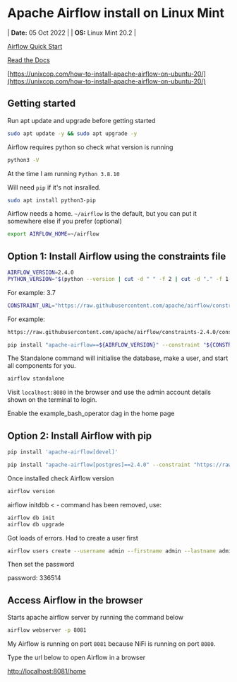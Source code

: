 # Apache Airflow install on Linux Mint

| **Date:** 05 Oct 2022 |
| **OS:** Linux Mint 20.2 |


[Airflow Quick Start](https://airflow.apache.org/docs/apache-airflow/stable/start.html)

[Read the Docs](https://airflow.readthedocs.io/en/1.10.14/installation.html)

[https://unixcop.com/how-to-install-apache-airflow-on-ubuntu-20/](https://unixcop.com/how-to-install-apache-airflow-on-ubuntu-20/)

## Getting started


Run apt update and upgrade before getting started

```bash
sudo apt update -y && sudo apt upgrade -y
```

Airflow requires python so check what version is running
```bash
python3 -V
```

At the time I am running `Python 3.8.10`

Will need `pip` if it's not insralled.

```bash
sudo apt install python3-pip
```


Airflow needs a home. `~/airflow` is the default, but you can put it
somewhere else if you prefer (optional)

```bash
export AIRFLOW_HOME=~/airflow
```

## Option 1: Install Airflow using the constraints file

```bash
AIRFLOW_VERSION=2.4.0
PYTHON_VERSION="$(python --version | cut -d " " -f 2 | cut -d "." -f 1-2)"
```

For example: 3.7

```bash
CONSTRAINT_URL="https://raw.githubusercontent.com/apache/airflow/constraints-${AIRFLOW_VERSION}/constraints-${PYTHON_VERSION}.txt" 
```

For example: 

```bash
https://raw.githubusercontent.com/apache/airflow/constraints-2.4.0/constraints-3.7.txt
```

```bash
pip install "apache-airflow==${AIRFLOW_VERSION}" --constraint "${CONSTRAINT_URL}"
```

The Standalone command will initialise the database, make a user, and start all components for you.

```bash
airflow standalone
```

Visit `localhost:8080` in the browser and use the admin account details shown on the terminal to login.



Enable the example_bash_operator dag in the home page


## Option 2: Install Airflow with pip

```bash
pip install 'apache-airflow[devel]'
```

```bash
pip install "apache-airflow[postgres]==2.4.0" --constraint "https://raw.githubusercontent.com/apache/airflow/constraints-2.4.0/constraints-3.8.txt"
```

Once installed check Airflow version

```bash
airflow version
```

airflow initdbb < - command has been removed, use:

```bash
airflow db init
airflow db upgrade
```

Got loads of errors. Had to create a user first 

```bash
airflow users create --username admin --firstname admin --lastname admin --role Admin --email admin@admin.com
```

Then set the password

password: 336514


## Access Airflow in the browser

Starts apache airflow server by running the command below

```bash
airflow webserver -p 8081
```

My Airflow is running on port `8081` because NiFi is running on port `8080`.

Type the url below to open Airflow in a browser

[http://localhost:8081/home](http://localhost:8081/home)